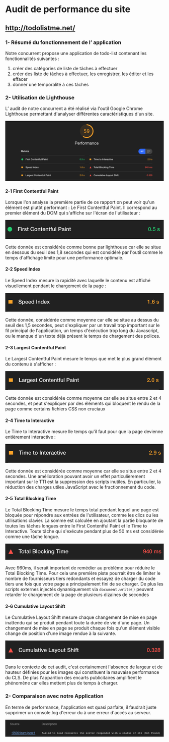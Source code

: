 # Audit de performance du site
## http://todolistme.net/

### 1- Résumé du fonctionnement de l’ application
Notre concurrent propose une application de todo-list contenant les fonctionnalités suivantes : 
1. créer des catégories de liste de tâches à effectuer
2. créer des liste de tâches à effectuer, les enregistrer, les éditer et les effacer
3. donner une temporalité à ces tâches


### 2- Utilisation de Lighthouse
L’ audit de notre concurrent a été réalisé via l'outil Google Chrome Lighthouse permettant d'analyser différentes caractéristiques d'un site.

![img](images/audit1.png)

#### 2-1 First Contentful Paint
Lorsque l'on analyse la première partie de ce rapport on peut voir qu'un élément est plutôt performant : Le First Contentful Paint. Il correspond au premier élément du DOM qui s'affiche sur l'écran de l'utilisateur :

![img](images/audit2.png)

Cette donnée est considérée comme bonne par lighthouse car elle se situe en dessous du seuil des 1,8 secondes qui est considéré par l'outil comme le temps d'affichage limite pour une performance optimale.

#### 2-2 Speed Index
Le Speed Index mesure la rapidité avec laquelle le contenu est affiché visuellement pendant le chargement de la page :

![img](images/audit3.png)

Cette donnée, considérée comme moyenne car elle se situe au dessus du seuil des 1,5 secondes, peut s'expliquer par un travail trop important sur le fil principal de l'application, un temps d'éxécution trop long du Javascript, ou le manque d'un texte déjà présent le temps de chargement des polices. 

#### 2-3 Largest Contentful Paint
Le Largest Contentful Paint mesure le temps que met le plus grand élément du contenu à s'afficher :

![img](images/audit4.png)

Cette donnée est considérée comme moyenne car elle se situe entre 2 et 4 secondes, et peut s'expliquer par des éléments qui bloquent le rendu de la page comme certains fichiers CSS non cruciaux

#### 2-4 Time to Interactive
Le Time to Interactive mesure lle temps qu'il faut pour que la page devienne entièrement interactive :

![img](images/audit5.png)

Cette donnée est considérée comme moyenne car elle se situe entre 2 et 4 secondes. Une amélioration pouvant avoir un effet particulièrement important sur le TTI est la suppression des scripts inutiles. En particulier, la réduction des charges utiles JavaScript avec le fractionnement du code.

#### 2-5 Total Blocking Time
Le Total Blocking Time mesure le temps total pendant lequel une page est bloquée pour répondre aux entrées de l'utilisateur, comme les clics ou les utilisations clavier. La somme est calculée en ajoutant la partie bloquante de toutes les tâches longues entre le First Contentful Paint et le Time to Interactive. Toute tâche qui s'exécute pendant plus de 50 ms est considérée comme une tâche longue.

![img](images/audit6.png)

Avec 960ms, il serait important de remédier au problème pour réduire le Total Blocking Time. Pour cela une première piste pourrait être de limiter le nombre de fournisseurs tiers redondants et essayez de charger du code tiers une fois que votre page a principalement fini de se charger. De plus les scripts externes injectés dynamiquement via `document.write()` peuvent retarder le chargement de la page de plusieurs dizaines de secondes

#### 2-6 Cumulative Layout Shift
Le Cumulative Layout Shift mesure chaque changement de mise en page inattendu qui se produit pendant toute la durée de vie d'une page. 
Un changement de mise en page se produit chaque fois qu'un élément visible change de position d'une image rendue à la suivante.

![img](images/audit7.png)

Dans le contexte de cet audit, c'est certainement l'absence de largeur et de hauteur définies pour les images qui constituent la mauvaise performance du CLS.
De plus l'apparition des encarts publicitaires amplifient le phénomène car elles mettent plus de temps à charger.

### 2- Comparaison avec notre Application
En terme de performance, l'application est quasi parfaite, il faudrait juste supprimer un console.log d'erreur du à une erreur d'accès au serveur.

![img](images/audit8.png)
